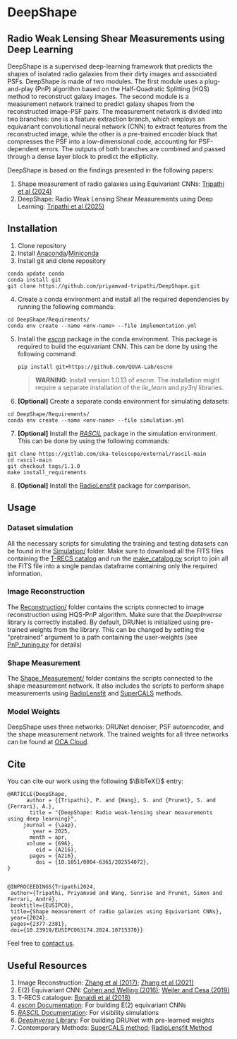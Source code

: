 # DeepShape
## Radio Weak Lensing Shear Measurements using Deep Learning

DeepShape is a supervised deep-learning framework that predicts the shapes of isolated radio galaxies from their dirty images and associated PSFs. DeepShape is made of two modules. The first module uses a plug-and-play (PnP) algorithm based on the Half-Quadratic Splitting (HQS) method to reconstruct galaxy images. The second module is a measurement network trained to predict galaxy shapes from the reconstructed image-PSF pairs. The measurement network is divided into two branches: one is a feature extraction branch, which employs an equivariant convolutional neural network (CNN) to extract features from the reconstructed image, while the other is a pre-trained encoder block that compresses the PSF into a low-dimensional code, accounting for PSF-dependent errors. The outputs of both branches are combined and passed through a dense layer block to predict the ellipticity.

DeepShape is based on the findings presented in the following papers:
1. Shape measurement of radio galaxies using Equivariant CNNs: [Tripathi et al (2024)](https://ieeexplore.ieee.org/abstract/document/10715370)
2. DeepShape: Radio Weak Lensing Shear Measurements using Deep Learning: [Tripathi et al (2025)](https://www.aanda.org/articles/aa/full_html/2025/04/aa54072-25/aa54072-25.html)

## Installation
 
1. Clone repository
2. Install [Anaconda](https://docs.anaconda.com/anaconda/install/)/[Miniconda](https://docs.anaconda.com/miniconda/install/)
3. Install git and clone repository
  ````
  conda update conda
  conda install git
  git clone https://github.com/priyamvad-tripathi/DeepShape.git
  ````
4. Create a conda environment and install all the required dependencies by running the following commands:
  ````
  cd DeepShape/Requirements/
  conda env create --name <env-name> --file implementation.yml
  ````
5. Install the [_escnn_](https://github.com/QUVA-Lab/escnn/) package in the conda environment. This package is required to build the equivariant CNN.
   This can be done by using the following command:
   ````
   pip install git+https://github.com/QUVA-Lab/escnn
   ````
   > **WARNING**: Install version 1.0.13 of _escnn_. The installation might require a separate installation of the _lie_learn_ and _py3nj_ libraries.
7. **[Optional]** Create a separate conda environment for simulating datasets:
  ````
  cd DeepShape/Requirements/
  conda env create --name <env-name> --file simulation.yml
  ````
7. **[Optional]** Install the [_RASCIL_](https://gitlab.com/ska-telescope/external/rascil-main) package in the simulation environment. This can be done by using the following commands:
  ````
  git clone https://gitlab.com/ska-telescope/external/rascil-main
  cd rascil-main
  git checkout tags/1.1.0
  make install_requirements
  ````
8. **[Optional]** Install the [RadioLensfit](https://github.com/marziarivi/RadioLensfit2/) package for comparison.

## Usage
### Dataset simulation
All the necessary scripts for simulating the training and testing datasets can be found in the [Simulation/](Simulation/) folder. Make sure to download all the FITS files containing the [T-RECS catalog](http://cdsarc.u-strasbg.fr/ftp/VII/282/fits/) and run the [make_catalog.py](Simulation/make_catalog.py) script to join all the FITS file into a single pandas dataframe containing only the required information. 
### Image Reconstruction
The [Reconstruction/](Reconstruction/) folder contains the scripts connected to image reconstruction using HQS-PnP algorithm. Make sure that the _DeepInverse_ library is correctly installed. By default, DRUNet is initialized using pre-trained weights from the library. This can be changed by setting the "pretrained" argument to a path containing the user-weights (see [PnP_tuning.py](Reconstruction/PnP_tuning.py) for details)
### Shape Measurement
The [Shape_Measurement/](Shape_Measurement/) folder contains the scripts connected to the shape measurement network. It also includes the scripts to perform shape measurements using [RadioLensfit](Shape_Measurement/RadioLensfit) and [SuperCALS](Shape_Measurement/SuperCALS) methods.
### Model Weights
DeepShape uses three networks: DRUNet denoiser, PSF autoencoder, and the shape measurement network. The trained weights for all three networks can be found at [OCA Cloud](https://cloud.oca.eu/index.php/s/KbMB8SbingdWibe).

## Cite
You can cite our work using the following $\BibTeX{}$ entry:
 ````
@ARTICLE{DeepShape,
       author = {{Tripathi}, P. and {Wang}, S. and {Prunet}, S. and {Ferrari}, A.},
        title = "{DeepShape: Radio weak-lensing shear measurements using deep learning}",
      journal = {\aap},
         year = 2025,
        month = apr,
       volume = {696},
          eid = {A216},
        pages = {A216},
          doi = {10.1051/0004-6361/202554072},
}


````
 ````
@INPROCEEDINGS{Tripathi2024,
  author={Tripathi, Priyamvad and Wang, Sunrise and Prunet, Simon and Ferrari, André},
  booktitle={EUSIPCO}, 
  title={Shape measurement of radio galaxies using Equivariant CNNs}, 
  year={2024},
  pages={2377-2381},
  doi={10.23919/EUSIPCO63174.2024.10715370}}
 ````
Feel free to [contact us](mailto:priyamvad.tripathi@oca.eu).

## Useful Resources
1. Image Reconstruction: [Zhang et al (2017)](https://arxiv.org/abs/1704.03264); [Zhang et al (2021)](https://arxiv.org/abs/2008.13751)
2. E(2) Equivariant CNN: [Cohen and Welling (2016)](https://arxiv.org/abs/1612.08498); [Weiler and Cesa (2019)](https://arxiv.org/abs/1911.08251)
3. T-RECS catalogue: [Bonaldi et al (2018)](https://academic.oup.com/mnras/article/482/1/2/5108200) 
4. [_escnn_ Documentation](https://quva-lab.github.io/escnn/): For building $\mathrm{E}(2)$ equivariant CNNs
5. [_RASCIL_ Documentation](https://rascil-main.readthedocs.io/en/1.1.0/index.html): For visibility simulations
6. [_DeepInverse_ Library](https://github.com/deepinv/deepinv/): For building DRUNet with pre-learned weights
7. Contemporary Methods: [SuperCALS method](https://academic.oup.com/mnras/article/495/2/1737/5815095); [RadioLensfit Method](https://www.sciencedirect.com/science/article/pii/S2213133722000191)
